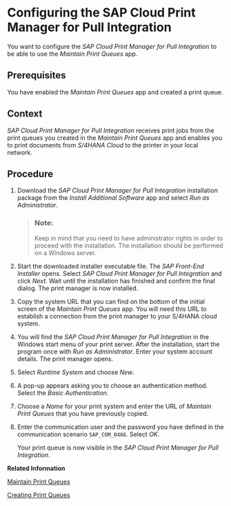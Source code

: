 <!-- loioc53c2020e51448ca8152e8a8c9c9bfff -->

# Configuring the SAP Cloud Print Manager for Pull Integration

You want to configure the *SAP Cloud Print Manager for Pull Integration* to be able to use the *Maintain Print Queues* app.



<a name="loioc53c2020e51448ca8152e8a8c9c9bfff__ConfiguringTheSAPCloudPrintManager_prerequisites"/>

## Prerequisites

You have enabled the *Maintain Print Queues* app and created a print queue.



<a name="loioc53c2020e51448ca8152e8a8c9c9bfff__ConfiguringTheSAPCloudPrintManager_context"/>

## Context

*SAP Cloud Print Manager for Pull Integration* receives print jobs from the print queues you created in the *Maintain Print Queues* app and enables you to print documents from *S/4HANA Cloud* to the printer in your local network.



<a name="loioc53c2020e51448ca8152e8a8c9c9bfff__ConfiguringTheSAPCloudPrintManager_steps"/>

## Procedure

1.  Download the *SAP Cloud Print Manager for Pull Integration* installation package from the *Install Additional Software* app and select *Run as Administrator*.

    > ### Note:  
    > Keep in mind that you need to have administrator rights in order to proceed with the installation. The installation should be performed on a Windows server.

2.  Start the downloaded installer executable file. The *SAP Front-End Installer* opens. Select *SAP Cloud Print Manager for Pull Integration* and click *Next*. Wait until the installation has finished and confirm the final dialog. The print manager is now installed.

3.  Copy the system URL that you can find on the bottom of the initial screen of the *Maintain Print Queues* app. You will need this URL to establish a connection from the print manager to your S/4HANA cloud system.

4.  You will find the *SAP Cloud Print Manager for Pull Integration* in the Windows start menu of your print server. After the installation, start the program once with *Run as Administrator*. Enter your system account details. The print manager opens.

5.  Select *Runtime System* and choose *New*.

6.  A pop-up appears asking you to choose an authentication method. Select the *Basic Authentication*.

7.  Choose a *Name* for your print system and enter the URL of *Maintain Print Queues* that you have previously copied.

8.  Enter the communication user and the password you have defined in the communication scenario `SAP_COM_0466`. Select *OK*.

    Your print queue is now visible in the *SAP Cloud Print Manager for Pull Integration*.


**Related Information**  


[Maintain Print Queues](maintain-print-queues-9dd6f64.md "")

[Creating Print Queues](creating-print-queues-ed3e22d.md "You want to set up print queues to manage the printing of documents.")

 <?sap-ot O2O class="- topic/link " href="c5018d7883d04429bb43baad408ee333.xml" text="" desc="" xtrc="link:3" xtrf="file:/home/builder/src/dita-all/jjq1673438782153/loio2080d0faf9d84ce6aa14caa4caa32935_en-US/src/content/localization/en-us/c53c2020e51448ca8152e8a8c9c9bfff.xml" output-class="" current-file="file:/home/builder/tp.net.sf.dita-ot/2.3/plugins/com.elovirta.dita.markdown_1.3.0/xsl/dita2markdownImpl.xsl" ?> 

 <?sap-ot O2O class="- topic/link " href="d07a4297e776446e898f2b27532f63c6.xml" text="" desc="" xtrc="link:4" xtrf="file:/home/builder/src/dita-all/jjq1673438782153/loio2080d0faf9d84ce6aa14caa4caa32935_en-US/src/content/localization/en-us/c53c2020e51448ca8152e8a8c9c9bfff.xml" output-class="" current-file="file:/home/builder/tp.net.sf.dita-ot/2.3/plugins/com.elovirta.dita.markdown_1.3.0/xsl/dita2markdownImpl.xsl" ?> 

